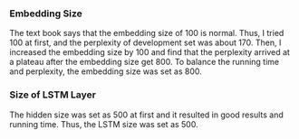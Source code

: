 
### Embedding Size

The text book says that the embedding size of 100 is normal. Thus, I tried 100 at first, and the perplexity of development set was about 170. Then, I increased the embedding size by 100 and find that the perplexity arrived at a plateau after the embedding size get 800. To balance the running time and perplexity, the embedding size was set as 800.

### Size of LSTM Layer

The hidden size was set as 500 at first and it resulted in good results and running time. Thus, the LSTM size was set as 500.